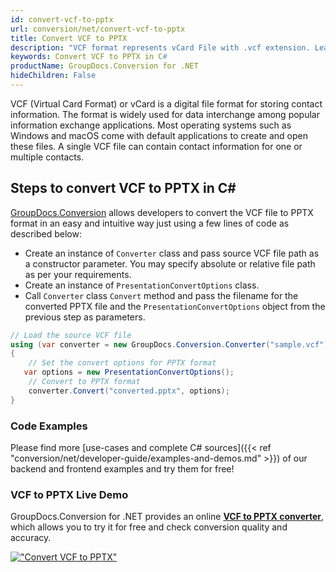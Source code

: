 ```yaml
---
id: convert-vcf-to-pptx
url: conversion/net/convert-vcf-to-pptx
title: Convert VCF to PPTX
description: "VCF format represents vCard File with .vcf extension. Learn how to convert VCF to PPTX file programmatically in C# language using GroupDocs.Conversion for .NET library."
keywords: Convert VCF to PPTX in C#
productName: GroupDocs.Conversion for .NET
hideChildren: False
---
```


VCF (Virtual Card Format) or vCard is a digital file format for storing contact information. The format is widely used for data interchange among popular information exchange applications. Most operating systems such as Windows and macOS come with default applications to create and open these files. A single VCF file can contain contact information for one or multiple contacts.

## Steps to convert VCF to PPTX in C#

[GroupDocs.Conversion](https://products.groupdocs.com/conversion/net) allows developers to convert the VCF file to PPTX format in an easy and intuitive way just using a few lines of code as described below:

* Create an instance of `Converter` class and pass source VCF file path as a constructor parameter. You may specify absolute or relative file path as per your requirements. 
* Create an instance of `PresentationConvertOptions` class.
* Call `Converter` class `Convert` method and pass the filename for the converted PPTX file and the `PresentationConvertOptions` object from the previous step as parameters.

```csharp
// Load the source VCF file
using (var converter = new GroupDocs.Conversion.Converter("sample.vcf"))
{
    // Set the convert options for PPTX format
   var options = new PresentationConvertOptions();
    // Convert to PPTX format
    converter.Convert("converted.pptx", options);
}
```

### Code Examples

Please find more [use-cases and complete C# sources]({{< ref "conversion/net/developer-guide/examples-and-demos.md" >}}) of our backend and frontend examples and try them for free!

### VCF to PPTX Live Demo

GroupDocs.Conversion for .NET provides an online [**VCF to PPTX converter**](https://products.groupdocs.app/conversion/vcf-to-pptx), which allows you to try it for free and check conversion quality and accuracy.

[!["Convert VCF to PPTX"](conversion/net/images/convert-to-pptx/convert-vcf-to-pptx.png)](https://products.groupdocs.app/conversion/vcf-to-pptx)